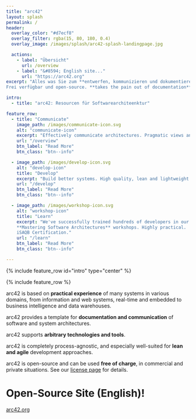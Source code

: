 ```yaml
---
title: "arc42"
layout: splash
permalink: /
header:
  overlay_color: "#d7ecf8"
  overlay_filter: rgba(15, 80, 180, 0.4)
  overlay_image: /images/splash/arc42-splash-landingpage.jpg

  actions: 
    - label: "Übersicht"
      url: /overview
    - label: "&#8594; English site..."
      url: "https://arc42.org"
excerpt: "Alles was Sie zum **entwerfen, kommunizieren und dokumentieren** Ihrer Softwarearchitektur brauchen. **Bewährt, praktisch und pragmatisch**.
Frei verfügbar und open-source. **takes the pain out of documentation**."

intro:
  - title: "arc42: Resourcen für Softwarearchiteenktur"

feature_row:
  - title: "Communicate"
    image_path: /images/communicate-icon.svg
    alt: "communicate-icon"
    excerpt: "Effectively communicate architectures. Pragmatic views and crosscutting concepts, compatible to IEEE 1471."
    url: "/overview"
    btn_label: "Read More"
    btn_class: "btn--info"

  - image_path: /images/develop-icon.svg
    alt: "develop-icon"
    title: "Develop"
    excerpt: "Build better systems. High quality, lean and lightweight."
    url: "/develop"
    btn_label: "Read More"
    btn_class: "btn--info"

  - image_path: /images/workshop-icon.svg
    alt: "workshop-icon"
    title: "Learn"
    excerpt: "We've successfully trained hundreds of developers in our
    **Mastering Software Architectures** workshops. Highly practical.
    iSAQB Certification."
    url: "/learn"
    btn_label: "Read More"
    btn_class: "btn--info"

---
```


{% include feature_row id="intro" type="center" %}

{% include feature_row %}


arc42 is based on **practical experience** of many systems in various domains,
from information and web systems, real-time and embedded to business intelligence
and data warehouses.

arc42 provides a template for **documentation and communication** of software and system
architectures.

arc42 supports **arbitrary technologies and tools**.

arc42 is completely process-agnostic, and especially
well-suited for **lean and agile** development approaches.

arc42 is open-source and can be used **free of charge**, in commercial and
private situations.
See our [license page](/license) for details.

# Open-Source Site (English)!

<a href="https://arc42.org" class="btn btn--success">arc42.org</a>
